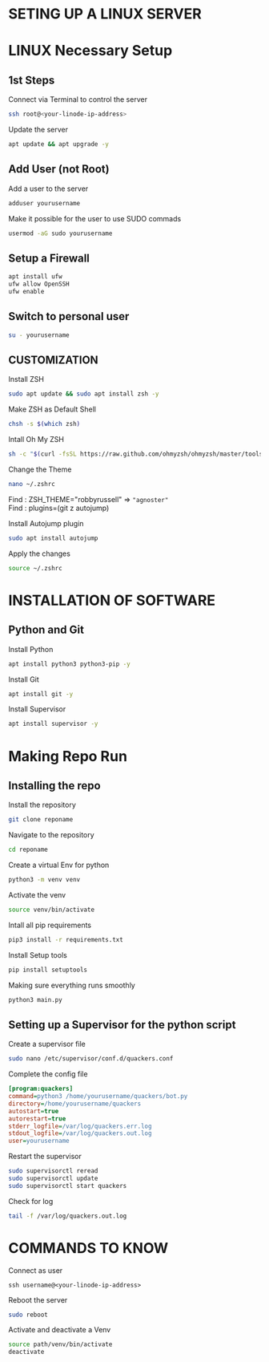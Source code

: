 # SETING UP A LINUX SERVER

# LINUX Necessary Setup

## 1st Steps

Connect via Terminal to control the server
```bash
ssh root@<your-linode-ip-address>
```
Update the server
```bash
apt update && apt upgrade -y
```
## Add User (not Root)

Add a user to the server
```bash
adduser yourusername
```

Make it possible for the user to use SUDO commads
```bash
usermod -aG sudo yourusername
```

## Setup a Firewall 

```bash
apt install ufw
ufw allow OpenSSH
ufw enable
```

## Switch to personal user 
```bash
su - yourusername
```

## CUSTOMIZATION

Install ZSH
```bash
sudo apt update && sudo apt install zsh -y
```

Make ZSH as Default Shell 
```bash
chsh -s $(which zsh)
```

Intall Oh My ZSH
```bash
sh -c "$(curl -fsSL https://raw.github.com/ohmyzsh/ohmyzsh/master/tools/install.sh)"
```

Change the Theme
```bash
nano ~/.zshrc
```

Find : ZSH_THEME="robbyrussell" => ```"agnoster"```
<br>Find : plugins=(git z autojump)

Install Autojump plugin
```bash
sudo apt install autojump
```

Apply the changes
```bash
source ~/.zshrc
```

# INSTALLATION OF SOFTWARE 

## Python and Git

Install Python
```bash
apt install python3 python3-pip -y
```

Install Git
```bash
apt install git -y
```

Install Supervisor
```bash
apt install supervisor -y
```
# Making Repo Run

## Installing the repo 

Install the repository
```bash
git clone reponame
```
Navigate to the repository
```bash
cd reponame
```

Create a virtual Env for python
```bash
python3 -m venv venv
```

Activate the venv 
```bash
source venv/bin/activate
```

Intall all pip requirements
```bash
pip3 install -r requirements.txt
```

Install Setup tools
```bash
pip install setuptools
```

Making sure everything runs smoothly
```bash
python3 main.py
```

## Setting up a Supervisor for the python script

Create a supervisor file 
```bash
sudo nano /etc/supervisor/conf.d/quackers.conf
```

Complete the config file
```ini
[program:quackers]
command=python3 /home/yourusername/quackers/bot.py
directory=/home/yourusername/quackers
autostart=true
autorestart=true
stderr_logfile=/var/log/quackers.err.log
stdout_logfile=/var/log/quackers.out.log
user=yourusername
```
Restart the supervisor 
```bash
sudo supervisorctl reread
sudo supervisorctl update
sudo supervisorctl start quackers
```

Check for log 
```bash
tail -f /var/log/quackers.out.log
```

# COMMANDS TO KNOW

Connect as user
```
ssh username@<your-linode-ip-address>
```

Reboot the server
```bash
sudo reboot
```

Activate and deactivate a Venv
```bash
source path/venv/bin/activate
deactivate
```
